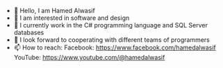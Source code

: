- 👋 Hello, I am Hamed Alwasif
- 👀 I am interested in software and design
- 🌱 I currently work in the C# programming language and SQL Server databases
- 💞️ I look forward to cooperating with different teams of programmers
- 📫 How to reach:
Facebook: https://www.facebook.com/hamedalwasif
YouTube: https://www.youtube.com/@hamedalwasif
